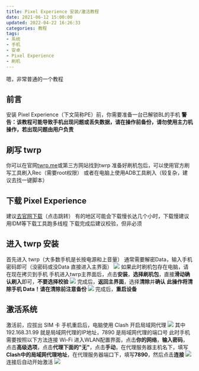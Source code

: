 ```yaml
---
title: Pixel Experience 安装/激活教程
date: 2021-06-12 15:00:00
updated: 2022-04-22 16:26:33
categories: 教程
tags:
- 系统
- 手机
- 安卓
- Pixel Experience
- 刷机
---
```

嗯，非常普通的一个教程
<!-- more -->
## 前言

安装 Pixel Experience（下文简称PE）前，你需要准备一台已解锁BL的手机
**警告：该教程可能导致手机出现问题或丢失数据，请在操作前备份，请勿使用主力机操作，若出现问题由用户负责**

## 刷写 twrp

你可以在官网[twrp.me](https://https://twrp.me/Devices/)或第三方网站找到twrp
准备好刷机包后，可以使用官方刷写工具刷入Rec（需要root权限）
或者在电脑上使用ADB工具刷入（较复杂，建议去找一键脚本）

## 下载 Pixel Experience

建议[去官网下载](https://download.pixelexperience.org/devices)（点击跳转）
有的地区可能会下载慢长达几个小时，下载慢建议用IDM等下载工具跑多线程
下载完成后建议校验，但非必须

## 进入 twrp 安装

首先进入 twrp（大多数手机是长按电源和上音量）
通常需要解密Data，输入手机密码即可（没密码或没Data 直接进入主界面）
![  ](https://lfs.libmbr.com/assets/2022/04/22/t1.webp)
如果此时刷机包存在电脑，请在现在拷贝到手机
手机进入twrp主界面后，点击**安装**，**选择刷机包**，直接**滑动确认刷入**即可，**不要选择校验**
![  ](https://lfs.libmbr.com/assets/2022/04/22/t2.webp)
完成后，**返回主界面**，选择**清除**并**确认**
**此操作将清除手机 Data！请在清除前注意备份**
![  ](https://lfs.libmbr.com/assets/2022/04/22/t3.webp)
完成后，**重启设备**

## 激活系统

激活前，应拔出 SIM 卡
手机重启后，电脑使用 Clash 开启局域网代理
![  ](https://lfs.libmbr.com/assets/2021/06/12/t4.png)
其中 192.168.31.99 就是局域网代理的IP地址，7890 是局域网代理的端口号
此时手机需要按照以下方法连接 Wi-Fi
进入WLAN配置界面，点击**你的网络**，**输入密码**，点击**高级选项**，点击**代理下面的"无"**，点击**手动**，在代理服务器主机名下，填写**Clash中的局域网代理地址**，在代理服务器端口下，填写**7890**，然后点击**连接**
![  ](https://lfs.libmbr.com/assets/2021/06/12/t5.jpg)
连接后自动开始激活
![  ](https://lfs.libmbr.com/assets/2021/06/12/t6.png)
